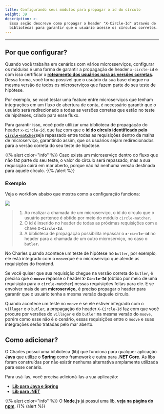 ```yaml
---
title: Configurando seus módulos para propagar o id do círculo
weight: 39
description: >-
  Essa seção descreve como propagar o header "X-Circle-Id" através de
  bibliotecas para garantir que o usuário acesse os círculos corretos.
---
```


---

## Por que configurar? 

Quando você trabalha em cenários com vários microsserviços, configurar os módulos é uma forma de garantir a propagação de header `x-circle-id` e com isso certificar o [**roteamento dos usuários para as versões corretas**](../../../../referencia/circulo#como-integrar-circulos-com-servicos). Dessa forma, você torna possível que o usuário da sua base chegue na mesma versão de todos os microserviços que fazem parte do seu teste de hipótese.

Por exemplo, se você testar uma feature entre microserviços que tenham integrações em um fluxo de abertura de conta, é necessário garantir que o usuário será redirecionado a todas as versões corretas que estão no teste de hipóteses, criado para esse fluxo.

Para garantir isso, você pode utilizar uma biblioteca de propagação do header `x-circle-id`, que faz com que o [**id do círculo identificado pelo `circle-matcher`**](../../../referencia/circle-matcher#identificacao-de-circulos-atraves-da-api)seja repassado entre todas as requisições dentro da malha de microserviço, garantindo assim, que os usuários sejam redirecionados para a versão correta do seu teste de hipótese.

{{% alert color="info" %}}
Caso exista um microserviço dentro do fluxo que não faz parte do seu teste, o valor do círculo será repassado, mas a sua requisição cairá em mar aberto, porque não há nenhuma versão destinada para aquele círculo. 
{{% /alert %}}

### **Exemplo**

Veja o workflow abaixo que mostra como a configuração funciona: 

![](//header-propagation-ptbr-v2.png)

> 1. Ao realizar a chamada de um microserviço, o id do círculo que o usuário pertence é obtido por meio do módulo `circle-matcher`.
> 2. O id é inserido no header de todas as próximas requisições com a chave **`X-Circle-Id`**.
> 3. A biblioteca de propagação possibilita repassar o **`x-circle-id`** no header para a chamada de um outro microserviço, no caso o **`butler`.**

No Charles quando acontece um teste de hipótese no `butler`, por exemplo, ele está integrado com o `moove`que é o microserviço que atende as requisições do frontend. 

Se você quiser que sua requisição chegue na versão correta do `butler`, é preciso que o **`moove`** repasse o header **`X-Circle-Id`** \(obtido por meio de uma requisição para o `circle-matcher`\) nessas requisições feitas para ele. E se envolver mais de um **microserviço,** é preciso propagar o header para garantir que o usuário tenha a mesma versão daquele círculo.

Quando acontece um teste no `moove` e se ele estiver integrado com o `villager` e o `butler`, a propagação do header `X-Circle-Id` faz com que você procure por versões do `villager` e do `butler` na mesma versão do `moove`, porém como esse não é o cenário, essas requisições entre o `moove` e suas integrações serão tratadas pelo mar aberto.

## Como adicionar? 

O Charles possui uma biblioteca \(lib\) que funciona para qualquer aplicação **Java** que utilize o **Spring** como framework e outra para **.NET Core.** As libs foram construídas por não existir nenhuma alternativa amplamente utilizada para esse cenário. 

Para usá-las, você precisa adicioná-las a sua aplicação:

* [**Lib para Java e Spring** ](https://github.com/ZupIT/charlescd/tree/master/tracing/spring)
* [**Lib para .NET**](https://github.com/ZupIT/charlescd/tree/master/tracing/dotnet-core%20)

{{% alert color="info" %}}
O **Node.js** já possui uma lib, [**veja na página do npm**](https://www.npmjs.com/package/hpropagate). 
{{% /alert %}}
